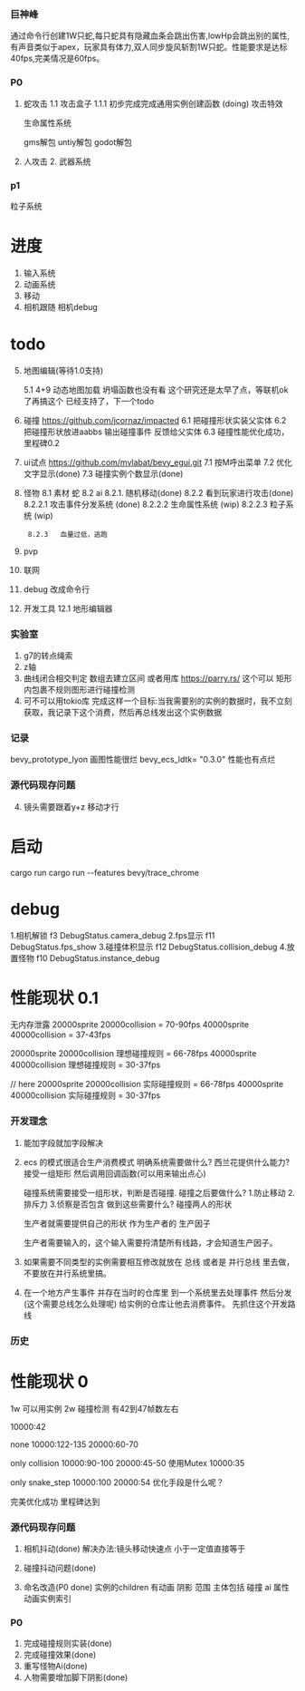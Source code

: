 ### 巨神峰
通过命令行创建1W只蛇,每只蛇具有隐藏血条会跳出伤害,lowHp会跳出别的属性,有声音类似于apex，玩家具有体力,双人同步旋风斩割1W只蛇。性能要求是达标40fps,完美情况是60fps。

### P0
1. 蛇攻击
    1.1 攻击盒子
    1.1.1 初步完成完成通用实例创建函数 (doing)
    攻击特效  

    生命属性系统
    

    gms解包
    untiy解包
    godot解包

2. 人攻击
    2. 武器系统

### p1
粒子系统

    
# 进度
1. 输入系统
2. 动画系统
3. 移动
4. 相机跟随  相机debug
# todo
5. 地图编辑(等待1.0支持)

    5.1 4+9 动态地图加载
        坍塌函数也没有看
        这个研究还是太早了点，等联机ok了再搞这个
        已经支持了，下一个todo

6. 碰撞
    https://github.com/jcornaz/impacted
    6.1 把碰撞形状实装父实体
    6.2 把碰撞形状放进aabbs 输出碰撞事件 反馈给父实体
    6.3 碰撞性能优化成功，里程碑0.2

7. ui试点
    https://github.com/mvlabat/bevy_egui.git
    7.1 按M呼出菜单
    7.2 优化文字显示(done)
    7.3 碰撞实例个数显示(done)

8. 怪物
    8.1 素材
        蛇
    8.2 ai
        8.2.1.  随机移动(done)
        8.2.2   看到玩家进行攻击(done)
        8.2.2.1 攻击事件分发系统 (done)
        8.2.2.2 生命属性系统  (wip)
        8.2.2.3 粒子系统  (wip)

        8.2.3   血量过低，逃跑

9. pvp
10. 联网
11. debug 改成命令行
12. 开发工具
    12.1 地形编辑器

### 实验室

1. g7的转点绳索
2. z轴
3. 曲线闭合相交判定
    数组去建立区间
    或者用库
    https://parry.rs/
    这个可以
    矩形 内包裹不规则图形进行碰撞检测
4. 可不可以用tokio库 完成这样一个目标:当我需要别的实例的数据时，我不立刻获取，我记录下这个消费，然后再总线发出这个实例数据

### 记录
bevy_prototype_lyon 画图性能很烂
bevy_ecs_ldtk= "0.3.0" 性能也有点烂

### 源代码现存问题 
4. 镜头需要跟着y+z 移动才行

# 启动
cargo run
cargo run --features bevy/trace_chrome

# debug
1.相机解锁 f3 DebugStatus.camera_debug
2.fps显示 f11 DebugStatus.fps_show
3.碰撞体积显示 f12   DebugStatus.collision_debug
4.放置怪物  f10  DebugStatus.instance_debug


# 性能现状 0.1
无内存泄露
20000sprite 20000collision  = 70-90fps
40000sprite 40000collision = 37-43fps

20000sprite 20000collision 理想碰撞规则  =  66-78fps
40000sprite 40000collision 理想碰撞规则  =  30-37fps

// here
20000sprite 20000collision 实际碰撞规则  =  66-78fps
40000sprite 40000collision 实际碰撞规则  =  30-37fps



### 开发理念

1. 能加字段就加字段解决
2.  ecs 的模式很适合生产消费模式
    明确系统需要做什么?
    西兰花提供什么能力?
    接受一组矩形 然后调用回调函数(可以用来输出点心)


    碰撞系统需要接受一组形状，判断是否碰撞.
    碰撞之后要做什么?
    1.防止移动  2.排斥力 3.侦察是否包含
    做到这些需要什么?
    碰撞两人的形状


    生产者就需要提供自己的形状 作为生产者的 生产因子

    生产者需要输入的，这个输入需要捋清楚所有线路，才会知道生产因子。
3. 如果需要不同类型的实例需要相互修改就放在 总线 或者是 并行总线 里去做，不要放在并行系统里搞。

4. 在一个地方产生事件 并存在当时的仓库里  到一个系统里去处理事件 然后分发(这个需要总线怎么处理呢)  给实例的仓库让他去消费事件。
先抓住这个开发路线


### 历史
# 性能现状 0
1w 可以用实例
2w 碰撞检测
有42到47帧数左右

10000:42

none
10000:122-135
20000:60-70


only collision
10000:90-100
20000:45-50
使用Mutex
10000:35

only snake_step
10000:100
20000:54
优化手段是什么呢？

完美优化成功 里程碑达到


### 源代码现存问题 
1. 相机抖动(done)
解决办法:镜头移动快速点 小于一定值直接等于
2. 碰撞抖动问题(done)

3. 命名改造(P0 done)
实例的children 有动画 阴影 范围
主体包括  碰撞  ai  属性  动画实例索引  


### P0
1.  完成碰撞规则实装(done)
2.  完成碰撞效果(done)
2.  重写怪物Ai(done)
3.  人物需要增加脚下阴影(done)
